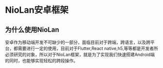 # NioLan安卓框架

## 为什么使用NioLan

安卓作为移动端开发不可缺少的一部分，面临目前对于跨端，跨语言，以及跨平台，都需要进行一定的使用，目前对于Flutter,React native,h5,等等都是开发者所必须研究的对象，所以对于NioLan框架，就是为了实现我们快速搭建Android端的同时，也能够实现轻松的跨段操作。